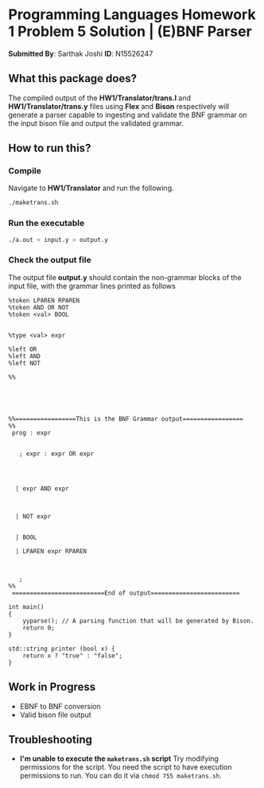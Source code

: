 # Programming Languages Homework 1 Problem 5 Solution | (E)BNF Parser
**Submitted By**: Sarthak Joshi
**ID**: N15526247
## What this package does?
The compiled output of the **HW1/Translator/trans.l** and **HW1/Translator/trans.y** files using **Flex** and **Bison** respectively will generate a parser capable to ingesting and validate the BNF grammar on the input bison file and output the validated grammar.

## How to run this?
### Compile
Navigate to **HW1/Translator** and run the following.
```bash
./maketrans.sh
```
### Run the executable
```bash
./a.out < input.y > output.y
```
### Check the output file
The output file **output.y** should contain the non-grammar blocks of the input file, with the grammar lines printed as follows
```
%token LPAREN RPAREN
%token AND OR NOT
%token <val> BOOL


%type <val> expr

%left OR
%left AND
%left NOT

%%

                             
     

                          
%%=================This is the BNF Grammar output=================
%%
 prog : expr 


   ; expr : expr OR expr 




  | expr AND expr 



  | NOT expr 


  | BOOL 

  | LPAREN expr RPAREN 



   ; 
%%
 ==========================End of output=========================

int main()
{
    yyparse(); // A parsing function that will be generated by Bison.
    return 0;
}

std::string printer (bool x) {
    return x ? "true" : "false";
}
```

## Work in Progress
- EBNF to BNF conversion
- Valid bison file output

## Troubleshooting
- **I'm unable to execute the `maketrans.sh` script**
Try modifying permissions for the script. You need the script to have execution permissions to run. You can do it via `chmod 755 maketrans.sh`.